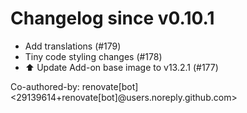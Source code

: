 # Changelog since v0.10.1
- Add translations (#179) 
- Tiny code styling changes (#178) 
- ⬆️ Update Add-on base image to v13.2.1 (#177)

Co-authored-by: renovate[bot] <29139614+renovate[bot]@users.noreply.github.com> 
